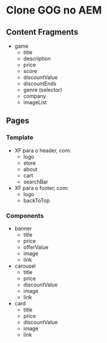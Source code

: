 # Clone GOG no AEM

## Content Fragments

 - game
	 - title
	 - description
	 - price
	 - score
	 - discountValue
	 - discountEnds
	 - genre (selector)
	 - company
	 - imageList
 
## Pages
### Template
 - XF para o header, com:
	 - logo
	 - store
	 - about
	 - cart
	 - searchBar
 - XF para o footer, com:
	 - logo
	 - backToTop
### Components
 - banner
	 - title
	 - price
	 - offerValue
	 - image
	 - link
 - carousel
	 - title
	 - price
	 - discountValue
	 - image
	 - link
 - card
	 - title
	 - price
	 - discountValue
	 - image
	 - link